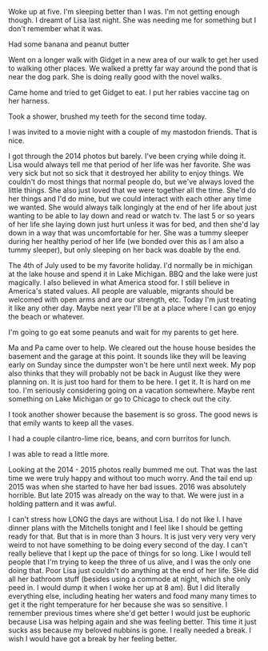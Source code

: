 Woke up at five. I'm sleeping better than I was. I'm not getting enough though. I dreamt of Lisa last night. She was needing me for something but I don't remember what it was. 

Had some banana and peanut butter

Went on a longer walk with Gidget in a new area of our walk to get her used to walking other places. We walked a pretty far way around the pond that is near the dog park. She is doing really good with the novel walks. 

Came home and tried to get Gidget to eat. I put her rabies vaccine tag on her harness. 

Took a shower, brushed my teeth for the second time today.

I was invited to a movie night with a couple of my mastodon friends. That is nice. 

I got through the 2014 photos but barely. I've been crying while doing it. Lisa would always tell me that period of her life was her favorite. She was very sick but not so sick that it destroyed her ability to enjoy things. We couldn't do most things that normal people do, but we've always loved the little things. She also just loved that we were together all the time. She'd do her things and I'd do mine, but we could interact with each other any time we wanted. She would always talk longingly at the end of her life about just wanting to be able to lay down and read or watch tv. The last 5 or so years of her life she laying down just hurt unless it was for bed, and then she'd lay down in a way that was uncomfortable for her. She was a tummy sleeper during her healthy period of her life (we bonded over this as I am also a tummy sleeper), but only sleeping on her back was doable by the end. 

The 4th of July used to be my favorite holiday. I'd normally be in michigan at the lake house and spend it in Lake Michigan. BBQ and the lake were just magically. I also believed in what America stood for. I still believe in America's stated values. All people are valuable, migrants should be welcomed with open arms and are our strength, etc. Today I'm just treating it like any other day. Maybe next year I'll be at a place where I can go enjoy the beach or whatever. 

I'm going to go eat some peanuts and wait for my parents to get here. 

Ma and Pa came over to help. We cleared out the house house besides the basement and the garage at this point. It sounds like they will be leaving early on Sunday since the dumpster won't be here until next week. My pop also thinks that they will probably not be back in August like they were planning on. It is just too hard for them to be here. I get it. It is hard on me too. I'm seriously considering going on a vacation somewhere. Maybe rent something on Lake Michigan or go to Chicago to check out the city. 

I took another shower because the basement is so gross. The good news is that emily wants to keep all the vases. 

I had a couple cilantro-lime rice, beans, and corn burritos for lunch. 

I was able to read a little more. 

Looking at the 2014 - 2015 photos really bummed me out. That was the last time we were truly happy and without too much worry. And the tail end up 2015 was when she started to have her bad issues. 2016 was absolutely horrible. But late 2015 was already on the way to that. We were just in a holding pattern and it was awful. 

I can't stress how LONG the days are without Lisa. I do not like I. I have dinner plans with the Mitchells tonight and I feel like I should be getting ready for that. But that is in more than 3 hours. It is just very very very very weird to not have something to be doing every second of the day. I can't really believe that I kept up the pace of things for so long. Like I would tell people that I'm trying to keep the three of us alive, and I was the only one doing that. Poor Lisa just couldn't do anything at the end of her life. SHe did all her bathroom stuff (besides using a commode at night, which she only peed in. I would dump it when I woke her up at 8 am). But I did literally everything else, including heating her waters and food many many times to get it the right temperature for her because she was so sensitive. I remember previous times where she'd get better I would just be euphoric because Lisa was helping again and she was feeling better. This time it just sucks ass because my beloved nubbins is gone. I really needed a break. I wish I would have got a break by her feeling better. 


